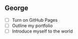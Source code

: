## George
- [ ] Turn on GitHub Pages
- [ ] Outline my portfolio
- [ ] Introduce myself to the world
